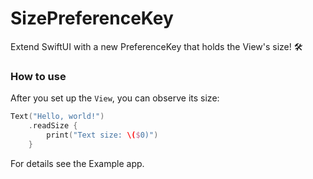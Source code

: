 # SizePreferenceKey
Extend SwiftUI with a new PreferenceKey that holds the View's size! 🛠

### How to use

After you set up the `View`, you can observe its size:

```swift
Text("Hello, world!")
    .readSize {
        print("Text size: \($0)")
    }
```

For details see the Example app.
